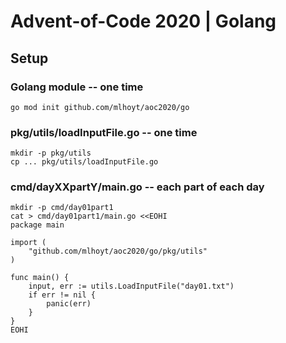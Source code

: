 # Advent-of-Code 2020 | Golang

## Setup

### Golang module -- one time

```
go mod init github.com/mlhoyt/aoc2020/go
```

### pkg/utils/loadInputFile.go -- one time

```
mkdir -p pkg/utils
cp ... pkg/utils/loadInputFile.go
```

### cmd/dayXXpartY/main.go -- each part of each day

```
mkdir -p cmd/day01part1
cat > cmd/day01part1/main.go <<EOHI
package main

import (
	"github.com/mlhoyt/aoc2020/go/pkg/utils"
)

func main() {
	input, err := utils.LoadInputFile("day01.txt")
	if err != nil {
		panic(err)
	}
}
EOHI
```
